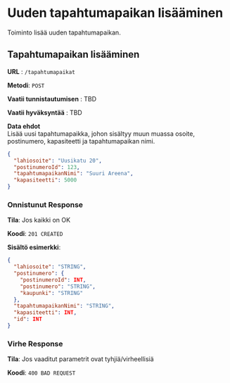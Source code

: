 # Uuden tapahtumapaikan lisääminen

Toiminto lisää uuden tapahtumapaikan.

## Tapahtumapaikan lisääminen

**URL** : `/tapahtumapaikat`

**Metodi**: `POST`

**Vaatii tunnistautumisen** : TBD

**Vaatii hyväksyntää** : TBD

**Data ehdot**  
Lisää uusi tapahtumapaikka, johon sisältyy muun muassa osoite, postinumero, kapasiteetti ja tapahtumapaikan nimi.

```json
{
  "lahiosoite": "Uusikatu 20",
  "postinumeroId": 123,
  "tapahtumapaikanNimi": "Suuri Areena",
  "kapasiteetti": 5000
}
```

### Onnistunut Response

**Tila**: Jos kaikki on OK

**Koodi**: `201 CREATED`

**Sisältö esimerkki**:
```json
{
  "lahiosoite": "STRING",
  "postinumero": {
    "postinumeroId": INT,
    "postinumero": "STRING",
    "kaupunki": "STRING"
  },
  "tapahtumapaikanNimi": "STRING",
  "kapasiteetti": INT,
  "id": INT
}
```

### Virhe Response

**Tila**: Jos vaaditut parametrit ovat tyhjiä/virheellisiä

**Koodi**: `400 BAD REQUEST`
